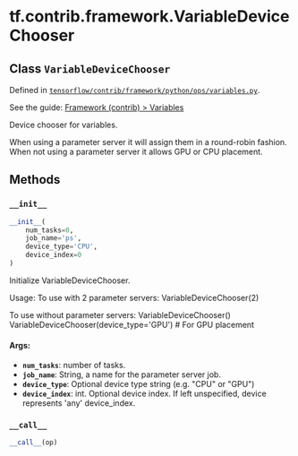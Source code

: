 <div itemscope itemtype="http://developers.google.com/ReferenceObject">
<meta itemprop="name" content="tf.contrib.framework.VariableDeviceChooser" />
<meta itemprop="property" content="__call__"/>
<meta itemprop="property" content="__init__"/>
</div>

# tf.contrib.framework.VariableDeviceChooser

## Class `VariableDeviceChooser`





Defined in [`tensorflow/contrib/framework/python/ops/variables.py`](https://www.tensorflow.org/code/tensorflow/contrib/framework/python/ops/variables.py).

See the guide: [Framework (contrib) > Variables](../../../../../api_guides/python/contrib.framework.md#Variables)

Device chooser for variables.

When using a parameter server it will assign them in a round-robin fashion.
When not using a parameter server it allows GPU or CPU placement.

## Methods

<h3 id="__init__"><code>__init__</code></h3>

``` python
__init__(
    num_tasks=0,
    job_name='ps',
    device_type='CPU',
    device_index=0
)
```

Initialize VariableDeviceChooser.

Usage:
  To use with 2 parameter servers:
    VariableDeviceChooser(2)

  To use without parameter servers:
    VariableDeviceChooser()
    VariableDeviceChooser(device_type='GPU') # For GPU placement

#### Args:

* <b>`num_tasks`</b>: number of tasks.
* <b>`job_name`</b>: String, a name for the parameter server job.
* <b>`device_type`</b>: Optional device type string (e.g. "CPU" or "GPU")
* <b>`device_index`</b>: int.  Optional device index.  If left
    unspecified, device represents 'any' device_index.

<h3 id="__call__"><code>__call__</code></h3>

``` python
__call__(op)
```





